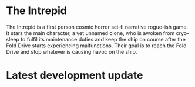 # The Intrepid

The Intrepid is a first person cosmic horror sci-fi narrative rogue-ish game. It stars the main character, a yet unnamed clone, who is awoken from cryo-sleep to fulfil its maintenance duties and keep the ship on course after the Fold Drive starts experiencing malfunctions. Their goal is to reach the Fold Drive and stop whatever is causing havoc on the ship.

# Latest development update

<embed id="latestVideo"/>
